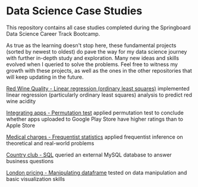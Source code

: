 # Data Science Case Studies
This repository contains all case studies completed during the Springboard Data Science Career Track Bootcamp.

As true as the learning doesn't stop here, these fundamental projects (sorted by newest to oldest) do pave the way for my data science journey with further in-depth study and exploration. Many new ideas and skills evolved when I queried to solve the problems. Feel free to witness my growth with these projects, as well as the ones in the other repositories that will keep updating in the future.

[Red Wine Quality - Linear regression (ordinary least squares)](https://github.com/hoytlui/DataScienceCaseStudies/tree/main/linear_regression_ordinary_least_squares)
implemented linear regression (particularly ordinary least squares) analysis to predict red wine acidity

[Integrating apps - Permutation test](https://github.com/hoytlui/DataScienceCaseStudies/tree/main/permutation_test)
applied permutation test to conclude whether apps uploaded to Google Play Store have higher ratings than to Apple Store

[Medical charges - Frequentist statistics](https://github.com/hoytlui/DataScienceCaseStudies/tree/main/frequentist_inference)
applied frequentist inference on theoretical and real-world problems

[Country club - SQL](https://github.com/hoytlui/DataScienceCaseStudies/tree/main/sql)
queried an external MySQL database to answer business questions

[London pricing - Manipulating dataframe](https://github.com/hoytlui/DataScienceCaseStudies/blob/main/Manipulating_dataframe/)
tested on data manipulation and basic visualization skills

